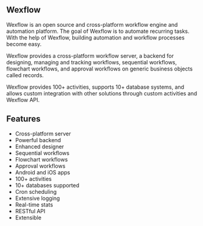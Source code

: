 ## Wexflow

Wexflow is an open source and cross-platform workflow engine and automation platform. The goal of Wexflow is to automate recurring tasks. With the help of Wexflow, building automation and workflow processes become easy.

Wexflow provides a cross-platform workflow server, a backend for designing, managing and tracking workflows, sequential workflows, flowchart workflows, and approval workflows on generic business objects called records.

Wexflow provides 100+ activities, supports 10+ database systems, and allows custom integration with other solutions through custom activities and Wexflow API.

## Features

- Cross-platform server
- Powerful backend
- Enhanced designer
- Sequential workflows
- Flowchart workflows
- Approval workflows
- Android and iOS apps
- 100+ activities
- 10+ databases supported
- Cron scheduling
- Extensive logging
- Real-time stats
- RESTful API
- Extensible


